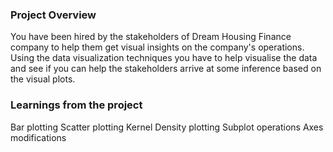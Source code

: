 ### Project Overview

 You have been hired by the stakeholders of Dream Housing Finance company to help them get visual insights on the company's operations. Using the data visualization techniques you have to help visualise the data and see if you can help the stakeholders arrive at some inference based on the visual plots.


### Learnings from the project

 Bar plotting
Scatter plotting
Kernel Density plotting
Subplot operations
Axes modifications



